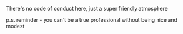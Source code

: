 There's no code of conduct here, just a super friendly atmosphere

p.s. reminder - you can't be a true professional without being nice and modest
